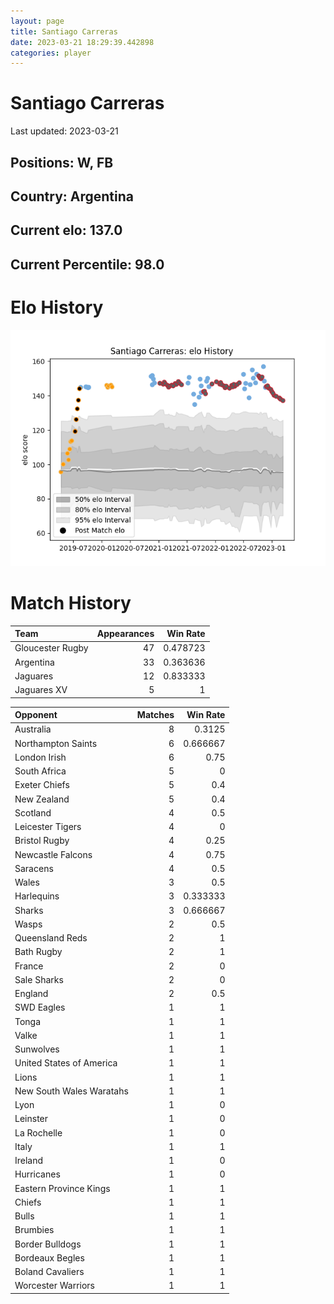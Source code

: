 ```yaml
---  
layout: page  
title: Santiago Carreras  
date: 2023-03-21 18:29:39.442898  
categories: player  
---
```

# Santiago Carreras


Last updated: 2023-03-21
## Positions: W, FB

## Country: Argentina

## Current elo: 137.0

## Current Percentile: 98.0

# Elo History


![elo history](history_SantiagoCarreras.png)
# Match History


| Team             |   Appearances |   Win Rate |
|:-----------------|--------------:|-----------:|
| Gloucester Rugby |            47 |   0.478723 |
| Argentina        |            33 |   0.363636 |
| Jaguares         |            12 |   0.833333 |
| Jaguares XV      |             5 |   1        |

| Opponent                 |   Matches |   Win Rate |
|:-------------------------|----------:|-----------:|
| Australia                |         8 |   0.3125   |
| Northampton Saints       |         6 |   0.666667 |
| London Irish             |         6 |   0.75     |
| South Africa             |         5 |   0        |
| Exeter Chiefs            |         5 |   0.4      |
| New Zealand              |         5 |   0.4      |
| Scotland                 |         4 |   0.5      |
| Leicester Tigers         |         4 |   0        |
| Bristol Rugby            |         4 |   0.25     |
| Newcastle Falcons        |         4 |   0.75     |
| Saracens                 |         4 |   0.5      |
| Wales                    |         3 |   0.5      |
| Harlequins               |         3 |   0.333333 |
| Sharks                   |         3 |   0.666667 |
| Wasps                    |         2 |   0.5      |
| Queensland Reds          |         2 |   1        |
| Bath Rugby               |         2 |   1        |
| France                   |         2 |   0        |
| Sale Sharks              |         2 |   0        |
| England                  |         2 |   0.5      |
| SWD Eagles               |         1 |   1        |
| Tonga                    |         1 |   1        |
| Valke                    |         1 |   1        |
| Sunwolves                |         1 |   1        |
| United States of America |         1 |   1        |
| Lions                    |         1 |   1        |
| New South Wales Waratahs |         1 |   1        |
| Lyon                     |         1 |   0        |
| Leinster                 |         1 |   0        |
| La Rochelle              |         1 |   0        |
| Italy                    |         1 |   1        |
| Ireland                  |         1 |   0        |
| Hurricanes               |         1 |   0        |
| Eastern Province Kings   |         1 |   1        |
| Chiefs                   |         1 |   1        |
| Bulls                    |         1 |   1        |
| Brumbies                 |         1 |   1        |
| Border Bulldogs          |         1 |   1        |
| Bordeaux Begles          |         1 |   1        |
| Boland Cavaliers         |         1 |   1        |
| Worcester Warriors       |         1 |   1        |